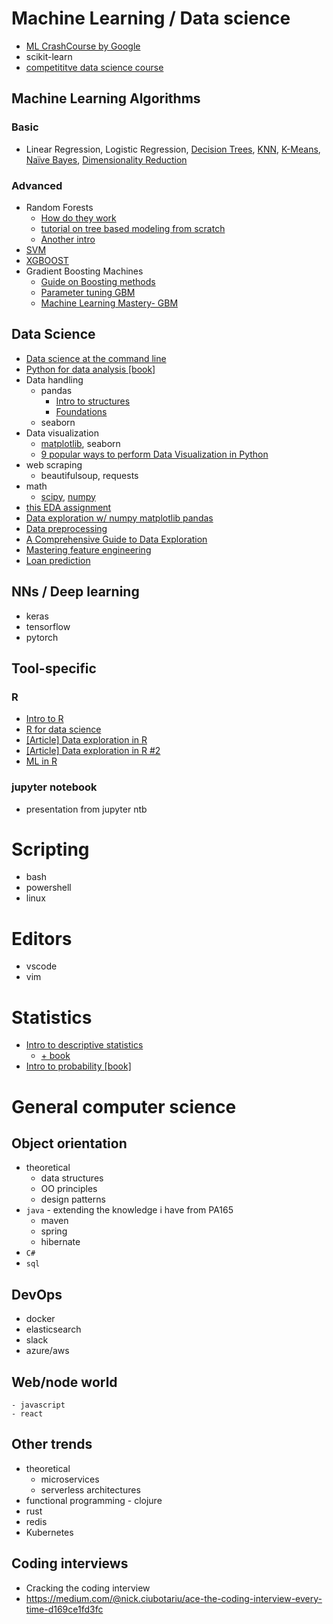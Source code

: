 # Machine Learning / Data science
- [ML CrashCourse by Google](https://developers.google.com/machine-learning/crash-course/)
- scikit-learn
- [competititve data science course](https://www.coursera.org/learn/competitive-data-science)
## Machine Learning Algorithms
### Basic
- Linear Regression, Logistic Regression, [Decision Trees](http://www.kdnuggets.com/2016/10/decision-trees-concise-technical-overview.html), [KNN](https://www.coursera.org/learn/ml-clustering-and-retrieval), [K-Means](https://www.coursera.org/learn/machine-learning), [Naïve Bayes](https://www.udacity.com/course/intro-to-machine-learning--ud120), [Dimensionality Reduction](https://www.coursera.org/learn/machine-learning)
### Advanced
- Random Forests
    - [How do they work](https://www.youtube.com/watch?v=loNcrMjYh64)
    - [tutorial on tree based modeling from scratch](https://www.analyticsvidhya.com/blog/2016/04/complete-tutorial-tree-based-modeling-scratch-in-python/)
    - [Another intro](https://www.stat.berkeley.edu/~breiman/RandomForests/cc_home.htm)
- [SVM](https://www.analyticsvidhya.com/blog/2015/10/understaing-support-vector-machine-example-code/)
- [XGBOOST](http://machinelearningmastery.com/gentle-introduction-xgboost-applied-machine-learning/)
- Gradient Boosting Machines
    - [Guide on Boosting methods](https://www.analyticsvidhya.com/blog/2015/09/complete-guide-boosting-methods/)
    - [Parameter tuning GBM](https://www.analyticsvidhya.com/blog/2016/02/complete-guide-parameter-tuning-gradient-boosting-gbm-python/)
    - [Machine Learning Mastery- GBM](http://machinelearningmastery.com/gentle-introduction-gradient-boosting-algorithm-machine-learning/)
## Data Science
- [Data science at the command line](https://www.datascienceatthecommandline.com)
- [Python for data analysis [book]](https://www.oreilly.com/library/view/python-for-data/9781491957653/)
- Data handling
    - pandas
        - [Intro to structures](http://www.gregreda.com/2013/10/26/intro-to-pandas-data-structures)
        - [Foundations](https://www.datacamp.com/courses/pandas-foundations)
    - seaborn
- Data visualization
    - [matplotlib](https://nbviewer.jupyter.org/github/jrjohansson/scientific-python-lectures/blob/master/Lecture-4-Matplotlib.ipynb), seaborn
    - [9 popular ways to perform Data Visualization in Python](https://www.analyticsvidhya.com/blog/2015/05/data-visualization-python/)
- web scraping
    - beautifulsoup, requests
- math
    - [scipy](https://docs.scipy.org/doc/scipy/reference/tutorial/), [numpy](https://nbviewer.jupyter.org/github/jrjohansson/scientific-python-lectures/blob/master/Lecture-2-Numpy.ipynb)
- [this EDA assignment](https://nbviewer.jupyter.org/github/cs109/2014/blob/master/homework/HW1.ipynb)
- [Data exploration w/ numpy matplotlib pandas](https://www.analyticsvidhya.com/blog/2015/04/comprehensive-guide-data-exploration-sas-using-python-numpy-scipy-matplotlib-pandas/)
- [Data preprocessing](https://medium.com/ml-research-lab/chapter-5-story-behind-data-preprocessing-799c06d8581d)
- [A Comprehensive Guide to Data Exploration](https://www.analyticsvidhya.com/blog/2016/01/guide-data-exploration/)
- [Mastering feature engineering](https://www.amazon.com/Mastering-Feature-Engineering-Principles-Techniques/dp/1491953241)
- [Loan prediction](https://datahack.analyticsvidhya.com/contest/practice-problem-loan-prediction-iii/)

## NNs / Deep learning
- keras
- tensorflow
- pytorch

## Tool-specific
### R
- [Intro to R](https://www.datacamp.com/courses/free-introduction-to-r)
- [R for data science](https://r4ds.had.co.nz/)
- [[Article] Data exploration in R](https://www.analyticsvidhya.com/blog/2015/04/comprehensive-guide-data-exploration-r/)
- [[Article] Data exploration in R #2](https://www.analyticsvidhya.com/blog/2015/10/cheatsheet-11-steps-data-exploration-with-codes/)
- [ML in R](https://www.packtpub.com/big-data-and-business-intelligence/machine-learning-r)
### jupyter notebook
- presentation from jupyter ntb
# Scripting
- bash
- powershell
- linux
# Editors
- vscode
- vim

# Statistics
- [Intro to descriptive statistics](https://eu.udacity.com/course/intro-to-descriptive-statistics--ud827)
    - [+ book](http://onlinestatbook.com/2/index.html)
- [Intro to probability [book]](https://www.stat.berkeley.edu/~aldous/134/grinstead.pdf)

# General computer science
## Object orientation
- theoretical
    - data structures
    - OO principles
    - design patterns
- `java` - extending the knowledge i have from PA165
    - maven
    - spring
    - hibernate
- `C#`
- `sql`

## DevOps
- docker
- elasticsearch
- slack
- azure/aws

## Web/node world
    - javascript
    - react

## Other trends
- theoretical
    - microservices
    - serverless architectures
- functional programming - clojure
- rust
- redis
- Kubernetes

## Coding interviews
- Cracking the coding interview
- https://medium.com/@nick.ciubotariu/ace-the-coding-interview-every-time-d169ce1fd3fc

